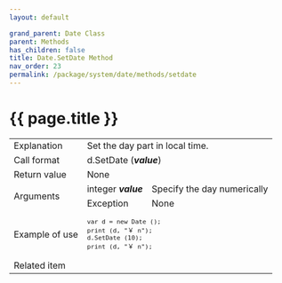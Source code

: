 ```yaml
---
layout: default

grand_parent: Date Class
parent: Methods
has_children: false
title: Date.SetDate Method
nav_order: 23
permalink: /package/system/date/methods/setdate
---
```

# {{ page.title }}


<table>
  <tr>
    <td>Explanation</td>
    <td colspan="2">Set the day part in local time.</td>
  </tr>
  <tr>
    <td>Call format</td>
    <td colspan="2">d.SetDate (<b><i>value</i></b>)</td>
  </tr>
  <tr>
    <td>Return value</td>
    <td colspan="2">None</td>
  </tr>  
  <tr>
    <td rowspan="2">Arguments</td>
    <td>integer  <b><i>value</i></b></td>
    <td>Specify the day numerically</td>
  </tr>
  <tr>
    <td>Exception</td>
    <td colspan="2">None</td>
  </tr>
  <tr>
    <td>Example of use</td>
    <td colspan="2"><code><pre>var d = new Date ();
print (d, "￥ n");
d.SetDate (10);
print (d, "￥ n");</pre></code></td>
  </tr>
  <tr>
    <td>Related item</td>
    <td colspan="2"></td>
  </tr>
</table>

